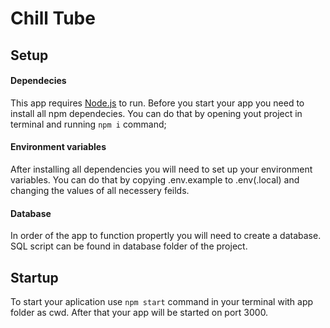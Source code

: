 # Chill Tube

## Setup
#### Dependecies
This app requires [Node.js](https://nodejs.org/) to run.
Before you start your app you need to install all npm dependecies.
You can do that by opening yout project in terminal and running ```npm i``` command;
#### Environment variables
After installing all dependencies you will need to set up your environment variables. 
You can do that by copying .env.example to .env(.local) and changing the values of all necessery feilds.
#### Database
In order of the app to function propertly you will need to create a database. SQL script can be found in database folder of the project. 

## Startup
To start your aplication use ```npm start``` command in your terminal with app folder as cwd.
After that your app will be started on port 3000.